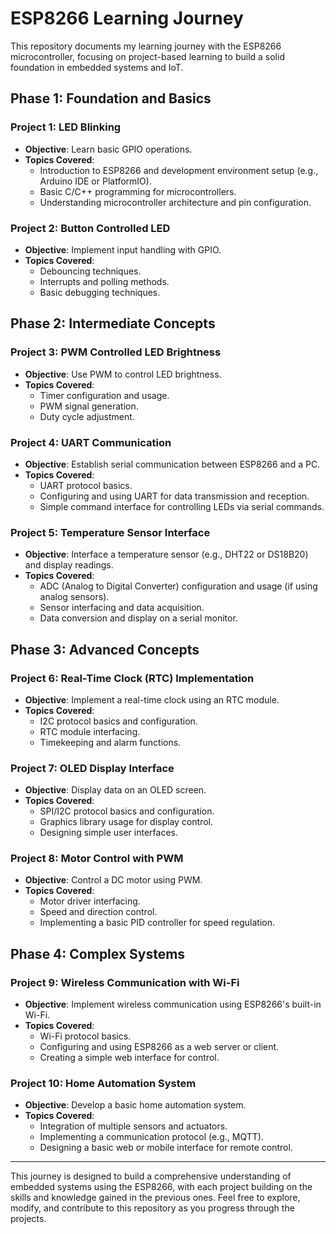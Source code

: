 # ESP8266 Learning Journey

This repository documents my learning journey with the ESP8266 microcontroller, focusing on project-based learning to build a solid foundation in embedded systems and IoT.

## Phase 1: Foundation and Basics

### Project 1: LED Blinking
- **Objective**: Learn basic GPIO operations.
- **Topics Covered**:
  - Introduction to ESP8266 and development environment setup (e.g., Arduino IDE or PlatformIO).
  - Basic C/C++ programming for microcontrollers.
  - Understanding microcontroller architecture and pin configuration.

### Project 2: Button Controlled LED
- **Objective**: Implement input handling with GPIO.
- **Topics Covered**:
  - Debouncing techniques.
  - Interrupts and polling methods.
  - Basic debugging techniques.

## Phase 2: Intermediate Concepts

### Project 3: PWM Controlled LED Brightness
- **Objective**: Use PWM to control LED brightness.
- **Topics Covered**:
  - Timer configuration and usage.
  - PWM signal generation.
  - Duty cycle adjustment.

### Project 4: UART Communication
- **Objective**: Establish serial communication between ESP8266 and a PC.
- **Topics Covered**:
  - UART protocol basics.
  - Configuring and using UART for data transmission and reception.
  - Simple command interface for controlling LEDs via serial commands.

### Project 5: Temperature Sensor Interface
- **Objective**: Interface a temperature sensor (e.g., DHT22 or DS18B20) and display readings.
- **Topics Covered**:
  - ADC (Analog to Digital Converter) configuration and usage (if using analog sensors).
  - Sensor interfacing and data acquisition.
  - Data conversion and display on a serial monitor.

## Phase 3: Advanced Concepts

### Project 6: Real-Time Clock (RTC) Implementation
- **Objective**: Implement a real-time clock using an RTC module.
- **Topics Covered**:
  - I2C protocol basics and configuration.
  - RTC module interfacing.
  - Timekeeping and alarm functions.

### Project 7: OLED Display Interface
- **Objective**: Display data on an OLED screen.
- **Topics Covered**:
  - SPI/I2C protocol basics and configuration.
  - Graphics library usage for display control.
  - Designing simple user interfaces.

### Project 8: Motor Control with PWM
- **Objective**: Control a DC motor using PWM.
- **Topics Covered**:
  - Motor driver interfacing.
  - Speed and direction control.
  - Implementing a basic PID controller for speed regulation.

## Phase 4: Complex Systems

### Project 9: Wireless Communication with Wi-Fi
- **Objective**: Implement wireless communication using ESP8266's built-in Wi-Fi.
- **Topics Covered**:
  - Wi-Fi protocol basics.
  - Configuring and using ESP8266 as a web server or client.
  - Creating a simple web interface for control.

### Project 10: Home Automation System
- **Objective**: Develop a basic home automation system.
- **Topics Covered**:
  - Integration of multiple sensors and actuators.
  - Implementing a communication protocol (e.g., MQTT).
  - Designing a basic web or mobile interface for remote control.

---

This journey is designed to build a comprehensive understanding of embedded systems using the ESP8266, with each project building on the skills and knowledge gained in the previous ones. Feel free to explore, modify, and contribute to this repository as you progress through the projects.
